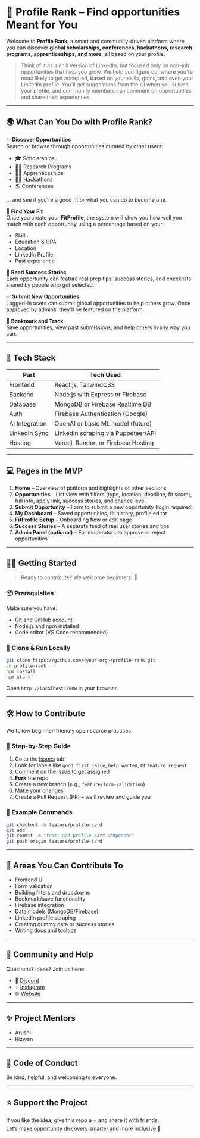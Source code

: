 # 🎯 Profile Rank – Find opportunities Meant for You

Welcome to **Profile Rank**, a smart and community-driven platform where you can discover **global scholarships, conferences, hackathons, research programs, apprenticeships, and more**, all based on your profile.

> Think of it as a chill version of LinkedIn, but focused only on non-job opportunities that help you grow. We help you figure out where you're most likely to get accepted, based on your skills, goals, and even your LinkedIn profile. You'll get suggestions from the UI when you submit your profile, and community members can comment on opportunities and share their experiences.

---

## 🌍 What Can You Do with Profile Rank?

✨ **Discover Opportunities**  
Search or browse through opportunities curated by other users:  
- 🎓 Scholarships  
- 🧑‍🔬 Research Programs  
- 🧑‍🏫 Apprenticeships  
- 🧑‍💻 Hackathons  
- 🌎 Conferences

... and see if you're a good fit or what you can do to become one.

🧠 **Find Your Fit**  
Once you create your **FitProfile**, the system will show you how well you match with each opportunity using a percentage based on your:
- Skills
- Education & GPA
- Location
- LinkedIn Profile
- Past experience

💬 **Read Success Stories**  
Each opportunity can feature real prep tips, success stories, and checklists shared by people who got selected.

✅ **Submit New Opportunities**  
Logged-in users can submit global opportunities to help others grow. Once approved by admins, they'll be featured on the platform.

🔖 **Bookmark and Track**  
Save opportunities, view past submissions, and help others in any way you can.

---

## 🧰 Tech Stack

| Part           | Tech Used                           |
|----------------|-------------------------------------|
| Frontend       | React.js, TailwindCSS               |
| Backend        | Node.js with Express or Firebase    |
| Database       | MongoDB or Firebase Realtime DB     |
| Auth           | Firebase Authentication (Google)    |
| AI Integration | OpenAI or basic ML model (future)   |
| LinkedIn Sync  | LinkedIn scraping via Puppeteer/API |
| Hosting        | Vercel, Render, or Firebase Hosting |

---

## 💻 Pages in the MVP

1. **Home** – Overview of platform and highlights of other sections  
2. **Opportunities** – List view with filters (type, location, deadline, fit score), full info, apply link, success stories, and chance level  
3. **Submit Opportunity** – Form to submit a new opportunity (login required)  
4. **My Dashboard** – Saved opportunities, fit history, profile editor  
5. **FitProfile Setup** – Onboarding flow or edit page  
6. **Success Stories** – A separate feed of real user stories and tips  
7. **Admin Panel (optional)** – For moderators to approve or reject opportunities

---

## 🧑‍💻 Getting Started

> Ready to contribute? We welcome beginners! 🙌

### 📦 Prerequisites
Make sure you have:
- Git and GitHub account
- Node.js and npm installed
- Code editor (VS Code recommended)

### 🚀 Clone & Run Locally

```bash
git clone https://github.com/<your-org>/profile-rank.git
cd profile-rank
npm install
npm start
```

Open `http://localhost:3000` in your browser.

---

## 🛠️ How to Contribute

We follow beginner-friendly open source practices.

### 📌 Step-by-Step Guide

1. Go to the [Issues](https://github.com/<your-org>/profile-rank/issues) tab  
2. Look for labels like `good first issue`, `help wanted`, or `feature request`  
3. Comment on the issue to get assigned  
4. **Fork** the repo  
5. Create a new branch (e.g., `feature/form-validation`)  
6. Make your changes  
7. Create a Pull Request (PR) – we'll review and guide you

### 🔁 Example Commands

```bash
git checkout -b feature/profile-card
git add .
git commit -m "feat: add profile card component"
git push origin feature/profile-card
```

---

## 🔎 Areas You Can Contribute To

- Frontend UI
- Form validation
- Building filters and dropdowns
- Bookmark/save functionality
- Firebase integration
- Data models (MongoDB/Firebase)
- LinkedIn profile scraping
- Creating dummy data or success stories
- Writing docs and tooltips

---

## 💬 Community and Help

Questions? Ideas? Join us here:
- 💬 [Discord](https://discord.gg/MSTNyRSPYW)
- 💡 [Instagram](https://instagram.com/codesocial.tech)
- 🌐 [Website](https://codesocial.tech)

---

## ✨ Project Mentors

- Arushi  
- Rizwan

---

## 💖 Code of Conduct

Be kind, helpful, and welcoming to everyone.

---

## ⭐ Support the Project

If you like the idea, give this repo a ⭐ and share it with friends.  
Let’s make opportunity discovery smarter and more inclusive 🚀
